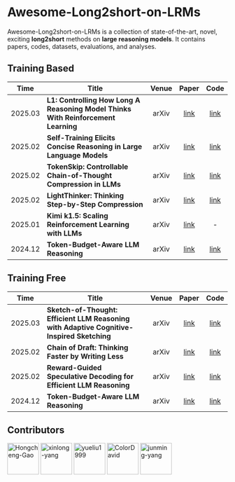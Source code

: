 # Awesome-Long2short-on-LRMs

Awesome-Long2short-on-LRMs is a collection of state-of-the-art, novel, exciting **long2short** methods on **large reasoning models**. It contains papers, codes, datasets, evaluations, and analyses.

## Training Based
| Time | Title                                                      |  Venue  |                           Paper                            |                            Code                            |
| ---- | -------------------------------------------------------- | :-----: | :-------------------------------------------------------: | :-------------------------------------------------------: |
| 2025.03 | **L1: Controlling How Long A Reasoning Model Thinks With Reinforcement Learning** | arXiv | [link](https://www.arxiv.org/pdf/2503.04697) | [link](https://github.com/cmu-l3/l1) |
| 2025.02 | **Self-Training Elicits Concise Reasoning in Large Language Models** | arXiv | [link](https://arxiv.org/pdf/2502.20122) | [link](https://github.com/TergelMunkhbat/concise-reasoning) |
| 2025.02 | **TokenSkip: Controllable Chain-of-Thought Compression in LLMs** |   arXiv     | [link](https://arxiv.org/abs/2502.12067) |        [link](https://github.com/hemingkx/TokenSkip)     |
| 2025.02 | **LightThinker: Thinking Step-by-Step Compression** |   arXiv     | [link](https://arxiv.org/abs/2502.15589) |        [link](https://github.com/zjunlp/LightThinker)      |
| 2025.01 | **Kimi k1.5: Scaling Reinforcement Learning with LLMs** |   arXiv     | [link](https://arxiv.org/abs/2501.12599) |        -     
| 2024.12 | **Token-Budget-Aware LLM Reasoning** | arXiv | [link](https://arxiv.org/abs/2412.18547) | [link](https://github.com/GeniusHTX/TALE) |


## Training Free
| Time | Title                                                      |  Venue  |                           Paper                            |                            Code                            |
| ---- | -------------------------------------------------------- | :-----: | :-------------------------------------------------------: | :-------------------------------------------------------: |
| 2025.03 | **Sketch-of-Thought: Efficient LLM Reasoning with Adaptive Cognitive-Inspired Sketching** | arXiv | [link](https://arxiv.org/pdf/2503.05179v1) | [link](https://github.com/SimonAytes/SoT) |
| 2025.02 | **Chain of Draft: Thinking Faster by Writing Less** |   arXiv     | [link](https://arxiv.org/pdf/2502.18600) |        [link](https://github.com/sileix/chain-of-draft)      |
| 2025.02 | **Reward-Guided Speculative Decoding for Efficient LLM Reasoning** |   arXiv     | [link](https://arxiv.org/pdf/2501.19324) |        [link](https://github.com/BaohaoLiao/RSD)      |
| 2024.12 | **Token-Budget-Aware LLM Reasoning** | arXiv | [link](https://arxiv.org/abs/2412.18547) | [link](https://github.com/GeniusHTX/TALE) |







## Contributors
<a href="https://github.com/Hongcheng-Gao" target="_blank"><img src="https://avatars.githubusercontent.com/u/96536860?v=4" alt="Hongcheng-Gao" width="72" height="72"/></a> 
<a href="https://github.com/xinlong-yang" target="_blank"><img src="https://avatars.githubusercontent.com/u/73691354?v=4" alt="xinlong-yang" width="72" height="72"/></a> 
<a href="https://github.com/yueliu1999" target="_blank"><img src="https://avatars.githubusercontent.com/u/41297969?s=64&v=4" alt="yueliu1999" width="72" height="72"/></a> 
<a href="https://github.com/ColorDavid" target="_blank"><img src="https://avatars.githubusercontent.com/u/57055043?v=4" alt="ColorDavid" width="72" height="72"/></a> 
<a href="https://github.com/junming-yang" target="_blank"><img src="https://avatars.githubusercontent.com/u/60545459?v=4" alt="junming-yang" width="72" height="72"/></a> 
























